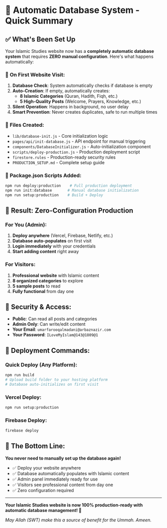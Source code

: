 # 🎯 Automatic Database System - Quick Summary

## ✅ What's Been Set Up

Your Islamic Studies website now has a **completely automatic database system** that requires **ZERO manual configuration**. Here's what happens automatically:

### 🚀 **On First Website Visit:**

1. **Database Check**: System automatically checks if database is empty
2. **Auto-Creation**: If empty, automatically creates:
   - **8 Islamic Categories** (Quran, Hadith, Fiqh, etc.)
   - **5 High-Quality Posts** (Welcome, Prayers, Knowledge, etc.)
3. **Silent Operation**: Happens in background, no user delay
4. **Smart Prevention**: Never creates duplicates, safe to run multiple times

### 📁 **Files Created:**

- `lib/database-init.js` - Core initialization logic
- `pages/api/init-database.js` - API endpoint for manual triggering
- `components/DatabaseInitializer.js` - Auto-initialization component
- `scripts/deploy-production.js` - Production deployment script
- `firestore.rules` - Production-ready security rules
- `PRODUCTION_SETUP.md` - Complete setup guide

### 🔧 **Package.json Scripts Added:**

```bash
npm run deploy:production    # Full production deployment
npm run init:database       # Manual database initialization
npm run setup:production    # Build + Deploy
```

## 🎉 **Result: Zero-Configuration Production**

### For You (Admin):

1. **Deploy anywhere** (Vercel, Firebase, Netlify, etc.)
2. **Database auto-populates** on first visit
3. **Login immediately** with your credentials
4. **Start adding content** right away

### For Visitors:

1. **Professional website** with Islamic content
2. **8 organized categories** to explore
3. **5 sample posts** to read
4. **Fully functional** from day one

## 🔐 **Security & Access:**

- **Public**: Can read all posts and categories
- **Admin Only**: Can write/edit content
- **Your Email**: `umarfarooqalmadani@arbaznazir.com`
- **Your Password**: `ILoveMyIslam@143@1809@1`

## 🚀 **Deployment Commands:**

### Quick Deploy (Any Platform):

```bash
npm run build
# Upload build folder to your hosting platform
# Database auto-initializes on first visit
```

### Vercel Deploy:

```bash
npm run setup:production
```

### Firebase Deploy:

```bash
firebase deploy
```

## 🎯 **The Bottom Line:**

**You never need to manually set up the database again!**

- ✅ Deploy your website anywhere
- ✅ Database automatically populates with Islamic content
- ✅ Admin panel immediately ready for use
- ✅ Visitors see professional content from day one
- ✅ Zero configuration required

---

**Your Islamic Studies website is now 100% production-ready with automatic database management! 🎉**

_May Allah (SWT) make this a source of benefit for the Ummah. Ameen._
